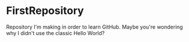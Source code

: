 # FirstRepository
Repository I'm making in order to learn GitHub.
Maybe you're wondering why I didn't use the classic Hello World?
